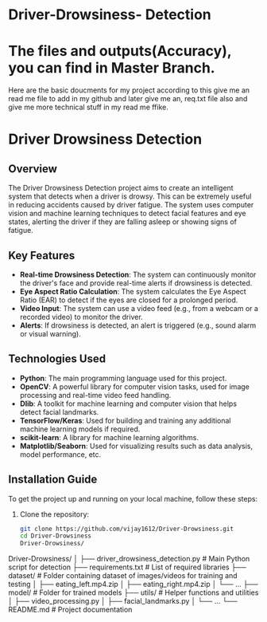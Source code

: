 # Driver-Drowsiness- Detection
# The files and outputs(Accuracy), you can find in Master Branch.
Here are the basic doucments for my project according to this give me an read me file to add in my github and later give me an, 
req.txt file also and give me more technical stuff in my read me ffike.
# Driver Drowsiness Detection

## Overview
The Driver Drowsiness Detection project aims to create an intelligent system that detects when a driver is drowsy. This can be extremely useful in reducing accidents caused by driver fatigue. The system uses computer vision and machine learning techniques to detect facial features and eye states, alerting the driver if they are falling asleep or showing signs of fatigue.

## Key Features
- **Real-time Drowsiness Detection**: The system can continuously monitor the driver's face and provide real-time alerts if drowsiness is detected.
- **Eye Aspect Ratio Calculation**: The system calculates the Eye Aspect Ratio (EAR) to detect if the eyes are closed for a prolonged period.
- **Video Input**: The system can use a video feed (e.g., from a webcam or a recorded video) to monitor the driver.
- **Alerts**: If drowsiness is detected, an alert is triggered (e.g., sound alarm or visual warning).

## Technologies Used
- **Python**: The main programming language used for this project.
- **OpenCV**: A powerful library for computer vision tasks, used for image processing and real-time video feed handling.
- **Dlib**: A toolkit for machine learning and computer vision that helps detect facial landmarks.
- **TensorFlow/Keras**: Used for building and training any additional machine learning models if required.
- **scikit-learn**: A library for machine learning algorithms.
- **Matplotlib/Seaborn**: Used for visualizing results such as data analysis, model performance, etc.

## Installation Guide

To get the project up and running on your local machine, follow these steps:

1. Clone the repository:
   ```bash
   git clone https://github.com/vijay1612/Driver-Drowsiness.git
   cd Driver-Drowsiness
   Driver-Drowsiness/
Driver-Drowsiness/
│
├── driver_drowsiness_detection.py  # Main Python script for detection
├── requirements.txt               # List of required libraries
├── dataset/                       # Folder containing dataset of images/videos for training and testing
│   ├── eating_left.mp4.zip
│   ├── eating_right.mp4.zip
│   └── ...
├── model/                         # Folder for trained models
├── utils/                         # Helper functions and utilities
│   ├── video_processing.py
│   ├── facial_landmarks.py
│   └── ...
└── README.md                      # Project documentation
